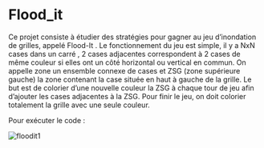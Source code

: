 # Flood_it

Ce projet consiste à étudier des stratégies pour gagner au jeu d’inondation de
grilles, appelé Flood-It . Le fonctionnement du jeu est simple, il y a NxN cases dans
un carré , 2 cases adjacentes correspondent à 2 cases de même couleur si elles ont
un côté horizontal ou vertical en commun. On appelle zone un ensemble connexe de
cases et ZSG (zone supérieure gauche) la zone contenant la case située en haut à
gauche de la grille. Le but est de colorier d’une nouvelle couleur la ZSG à chaque tour
de jeu afin d’ajouter les cases adjacentes à la ZSG. Pour finir le jeu, on doit colorier
totalement la grille avec une seule couleur.

Pour exécuter le code :

![floodit1](https://user-images.githubusercontent.com/43862103/157902003-4d99fdf6-68ca-41d4-b05c-c5a8d5d4c4fe.png)

